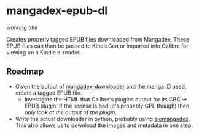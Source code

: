 # mangadex-epub-dl
*working title*

Creates properly tagged EPUB files downloaded from Mangadex. These EPUB files can then be passed to KindleGen or imported into Calibre for viewing on a Kindle e-reader.

## Roadmap

- Given the output of [mangadex-downloader](https://github.com/bibo5088/mangadex-downloader) and the manga ID used, create a tagged EPUB file.
	- Investigate the HTML that Calibre's plugins output for its CBC → EPUB plugin.
	If the license is bad (it's probably GPL though) then *only look at the output of the plugin*.
- Write the actual downloader in python, probably using [aiomangadex](https://pypi.org/project/aiomangadex/). This also allows us to download the images and metadata in one step.
